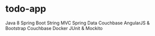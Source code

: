 # todo-app

Java 8
Spring Boot
String MVC
Spring Data Couchbase
AngularJS & Bootstrap
Couchbase
Docker
JUnit & Mockito